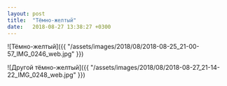 ```yaml
---
layout: post
title:  "Тёмно-желтый"
date:   2018-08-27 13:38:27 +0300
---
```


![Тёмно-желтый]({{ "/assets/images/2018/08/2018-08-25_21-00-57_IMG_0246_web.jpg" }})

![Другой тёмно-желтый]({{ "/assets/images/2018/08/2018-08-27_21-14-22_IMG_0248_web.jpg" }})
